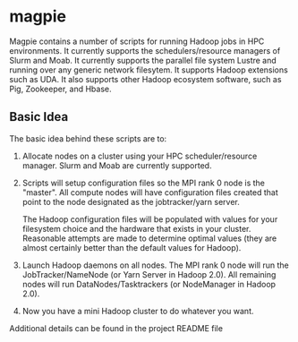 magpie
======

Magpie contains a number of scripts for running Hadoop jobs in HPC
environments.  It currently supports the schedulers/resource managers
of Slurm and Moab.  It currently supports the parallel file system
Lustre and running over any generic network filesytem.  It supports
Hadoop extensions such as UDA.  It also supports other Hadoop
ecosystem software, such as Pig, Zookeeper, and Hbase.

Basic Idea
----------

The basic idea behind these scripts are to:

1) Allocate nodes on a cluster using your HPC scheduler/resource
   manager.  Slurm and Moab are currently supported.

2) Scripts will setup configuration files so the MPI rank 0 node is
   the "master".  All compute nodes will have configuration files
   created that point to the node designated as the jobtracker/yarn
   server.

   The Hadoop configuration files will be populated with values for
   your filesystem choice and the hardware that exists in your
   cluster.  Reasonable attempts are made to determine optimal values
   (they are almost certainly better than the default values for
   Hadoop).

3) Launch Hadoop daemons on all nodes.  The MPI rank 0 node will run
   the JobTracker/NameNode (or Yarn Server in Hadoop 2.0).  All
   remaining nodes will run DataNodes/Tasktrackers (or NodeManager in
   Hadoop 2.0).

4) Now you have a mini Hadoop cluster to do whatever you want.

Additional details can be found in the project README file
